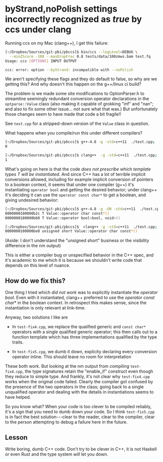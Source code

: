# byStrand,noPolish settings incorrectly recognized as *true* by ccs under clang

Running ccs on my Mac (clang++), I get this failure:

```sh
[~/Dropbox/Sources/git-pbi/pbccs]$ bin/ccs --logLevel=DEBUG \
  --minZScore -100 --maxDropFrac 0.8 tests/data/100zmws.bam test.fq
Usage: ccs [OPTIONS] INPUT OUTPUT

ccs: error: option --byStrand: incompatible with --noPolish
```



We aren't specifying these flags and they do default to false, so why
are we getting this?  And why doesn't this happen on the g++/linux ci
build?

The problem is we made some site modifications to OptionParser.h
to streamline seemingly redundant conversion operator declarations in
the `optparse::Value` class (also making it capable of grokking "inf"
and "nan"; and also to fix some other issue... not sure what that
was.)  But unfortunately those changes seem to have made that code a
bit fragile!!


See `test.cpp` for a stripped-down version of the `Value` class in
question.

What happens when you compile/run this under different compilers?

```sh
[~/Dropbox/Sources/git-pbi/pbccs]$ g++-4.8 -g -std=c++11  ./test.cpp; ./a.out
0

[~/Dropbox/Sources/git-pbi/pbccs]$ clang++  -g -std=c++11  ./test.cpp; ./a.out
1
```

What's going on here is that the code *does not prescribe which
template types T will be instantiated*.  And since C++ has a lot of
terrible implicit conversions allowed, including for example implicit
conversion of pointers to a boolean context, it seems that under one
compiler (g++) it's instantiating `operator bool` and getting the
desired behavior; under clang++ it's deciding it can use the `operator
const char*` to get a boolean, and giving undesired behavior:

```sh
[~/Dropbox/Sources/git-pbi/pbccs]$ g++-4.8 -g -O0 -std=c++11  ./test.cpp; nm ./a.out | c++filt | grep Value::operator
0000000100000b2c T Value::operator char const*()
0000000100000b60 T Value::operator bool<bool, void>()

[~/Dropbox/Sources/git-pbi/pbccs]$  clang++ -g -std=c++11  ./test.cpp; nm ./a.out | c++filt | grep Value::operator
0000000100000be0 unsigned short Value::operator char const*()
```

(Aside: I don't understand the "unsigned short" business or the
visibility difference in the nm output)


This is either a compiler bug or unspecified behavior in the C++ spec,
and it's academic to me which it is because we shouldn't write code
that depends on this level of nuance.



## How do we fix this?

One thing I tried which *did not work* was to explicitly instantiate
the *operator bool*.  Even with it instantiated, clang++ preferred to
use the *operator const char** in the boolean context.  In retrospect
this makes sense, since the instantiation is only relevant at
link-time.

Anyway, two solutions I like are

- In `test-fix4.cpp`, we replace the qualified generic and `const
  char*` operators with a single qualified generic operator; this then
  calls out to a function template which has three implementations
  qualified by the type traits.

- In `test-fix5.cpp`, we dumb it down, explicity declaring every
  conversion operator inline.  This should leave no room for
  interpretation


These both work.  But looking at the nm output from compiling
`test-fix4.cpp`, the type signatures retain the "enable_if" construct
even though they reduce to simple type.  And frankly, it's not clear
why `test-fix4.cpp` works when the original code failed.  Clearly the
compiler got confused by the presence of the two operators in the
class; going back to a single unqualified operator and dealing with
the details in instantiations seems to have helped.

So you know what?  When your code is too clever to be compiled
reliably, it's a sign that you need to dumb down your code.  So I
think `test-fix5.cpp` is in fact the best solution---clear to the
reader, clear to the compiler, clear to the person attempting to debug
a failure here in the future.


## Lesson

Write boring, dumb C++ code.  Don't try to be clever in C++, it is not
Haskell or even Rust and the type system *will* let you down.
